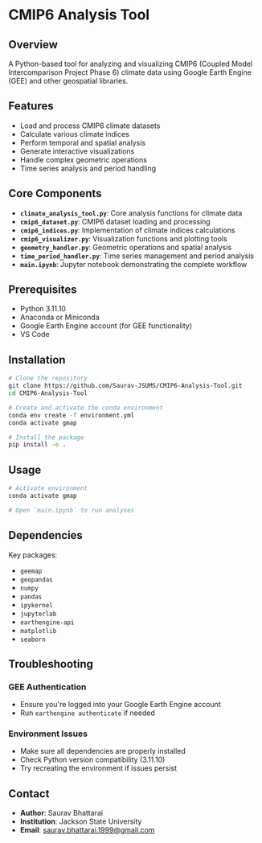 # CMIP6 Analysis Tool

## Overview
A Python-based tool for analyzing and visualizing CMIP6 (Coupled Model Intercomparison Project Phase 6) climate data using Google Earth Engine (GEE) and other geospatial libraries.

## Features
- Load and process CMIP6 climate datasets
- Calculate various climate indices
- Perform temporal and spatial analysis
- Generate interactive visualizations
- Handle complex geometric operations
- Time series analysis and period handling

## Core Components
- **`climate_analysis_tool.py`**: Core analysis functions for climate data
- **`cmip6_dataset.py`**: CMIP6 dataset loading and processing
- **`cmip6_indices.py`**: Implementation of climate indices calculations
- **`cmip6_visualizer.py`**: Visualization functions and plotting tools
- **`geometry_handler.py`**: Geometric operations and spatial analysis
- **`time_period_handler.py`**: Time series management and period analysis
- **`main.ipynb`**: Jupyter notebook demonstrating the complete workflow

## Prerequisites
- Python 3.11.10
- Anaconda or Miniconda
- Google Earth Engine account (for GEE functionality)
- VS Code

## Installation
```bash
# Clone the repository
git clone https://github.com/Saurav-JSUMS/CMIP6-Analysis-Tool.git
cd CMIP6-Analysis-Tool

# Create and activate the conda environment
conda env create -f environment.yml
conda activate gmap

# Install the package
pip install -e .
```

## Usage
```bash
# Activate environment
conda activate gmap

# Open `main.ipynb` to run analyses
```

## Dependencies
Key packages:
- `geemap`
- `geopandas`
- `numpy`
- `pandas`
- `ipykernel`
- `jupyterlab`
- `earthengine-api`
- `matplotlib`
- `seaborn`

## Troubleshooting

### GEE Authentication
- Ensure you're logged into your Google Earth Engine account
- Run `earthengine authenticate` if needed

### Environment Issues
- Make sure all dependencies are properly installed
- Check Python version compatibility (3.11.10)
- Try recreating the environment if issues persist

## Contact
- **Author**: Saurav Bhattarai
- **Institution**: Jackson State University
- **Email**: saurav.bhattarai.1999@gmail.com

